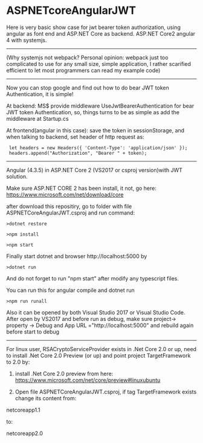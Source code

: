 # ASPNETcoreAngularJWT

Here is very basic show case for jwt bearer token authorization, using angular as font end and ASP.NET Core as backend.
ASP.NET Core2 angular 4 with systemjs.

***********************************************************

(Why systemjs not webpack? Personal opinion: webpack just too complicated to use for any small size, simple application, I rather scarified efficient to let most programmers can read my example code)

**************************************************************************


Now you can stop google and find out how to do bear JWT token Authentication, it is simple!
 
At backend: MS$ provide middleware UseJwtBearerAuthentication for bear JWT token Authentication, so, things turns to be as simple as add the middleware at Startup.cs 

At frontend(angular in this case): save the token in sessionStorage, and when talking to backend, set header of http request as:

     let headers = new Headers({ 'Content-Type': 'application/json' });
     headers.append("Authorization", "Bearer " + token);

************************************************************
Angular (4.3.5) in ASP.NET Core 2 (VS2017 or csproj version)with JWT solution.

Make sure ASP.NET CORE 2 has been install, it not, go here: https://www.microsoft.com/net/download/core

after download this repositiry, go to folder with file ASPNETCoreAngularJWT.csproj and run command:

    >dotnet restore
   
    >npm install
   
    >npm start
   
Finally start dotnet and browser http://localhost:5000 by

    >dotnet run
   
And do not forget to run "npm start" after modify any typescript files.

You can run this for angular compile and dotnet run

    >npm run runall

Also it can be opened by both Visual Studio 2017 or Visual Studio Code.
After open by VS2017 and before run as debug, make sure project-> property -> Debug and App URL ="http://localhost:5000" and rebuild again before start to debug

**************************************************
For linux user, RSACryptoServiceProvider exists in .Net Core 2.0 or up, need to install .Net Core 2.0 Preview (or up) and point project TargetFramework to 2.0 by:

 1. install .Net Core 2.0 preview from here: https://www.microsoft.com/net/core/preview#linuxubuntu
 
 2. Open file ASPNETCoreAngularJWT.csproj, if tag TargetFramework exists change its content from: 
  
   netcoreapp1.1
   
   to:
   
   netcoreapp2.0







